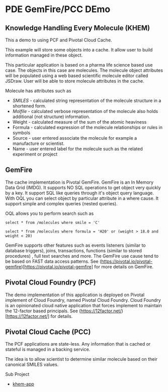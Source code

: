 # PDE GemFire/PCC DEmo
## Knowledge Handling Every Molecule (KHEM)

This a demo to using PCF and Pivotal Cloud Cache.

This example will store some objects into a cache. It allow user
to build information managed in these object.


This particular application is based on a pharma life science based use case.
The objects in this case are molecules. The molecule object attributes will
be populated using a web based scientific molecule editor called JSDraw.
User will be able to store molecule attributes in the cache.

Molecule has attributes such as

- *SMILES* - calculated string representation of the molecule structure in a shortened form.
- *Molfile* - calculated verbose representation of the molecule also holds additional (not structure) information.
- Weight - calculated measure of the sum of the atomic heaviness
- Formula - calculated expression of the molecule relationships or rules in symbols
- Source - user entered associate the molecule for example a manufacture or scientist.
- Name - user entered label for the molecule such as the related experiment or project

## GemFire

The cache implementation is Pivotal GemFire. GemFire is an In Memory Data Grid (IMDG).
It supports NO SQL operations to get object very quickly by a key. It support SQL like
queries through it's object query language. With OQL you can select object by particular
attribute in a where cause. It support simple and complex queries (nested queries).


OQL allows you to perform search such as

    select * from /molecules where smile = 'C'

    select * from /molecules where formula = 'H20' or (weight > 18.0 and weight < 20)


GemFire supports other features such as events listeners (similar to database triggers), joins, transactions, functions (similar to stored procedures) , full text searches and more. The GemFire use cause
tend to be based on FAST data access patterns. See (https://pivotal.io/pivotal-gemfire)[https://pivotal.io/pivotal-gemfire] for more details on GemFire.

## Pivotal Cloud Foundry (PCF)

The demo implementation of this application is deployed on Pivotal implement of Cloud
Foundry, named Pivotal Cloud Foundry. Cloud Foundry is an opinionated cloud native
application that forces implement to maintain the 12-factor based principals.
See (https://12factor.net/)[https://12factor.net/] for details.

## Pivotal Cloud Cache (PCC)

The PCF applications are state-less. Any information that is cached or stateful is
managed in a backing service.









The idea is to allow scientist to determine similar molecule based
on their canonical SMILES values.


Sub Project

- [khem-app](https://github.com/ggreen/khem/tree/master/khem-app)

